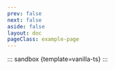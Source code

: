 ```yaml
---
prev: false
next: false
aside: false
layout: doc
pageClass: example-page
---
```


::: sandbox {template=vanilla-ts}
:::
